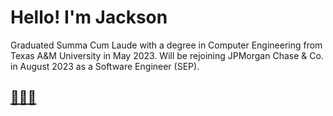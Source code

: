 # Hello! I'm Jackson

Graduated Summa Cum Laude with a degree in Computer Engineering from Texas A&M University in May 2023. Will be rejoining JPMorgan Chase & Co. in August 2023 as a Software Engineer (SEP).

## [📧](mailto:jagmachat@gmail.com)[📄](Documents/Jackson_Hagood_Resume.pdf)[🌐](https://www.jacksonhagood.com/)
